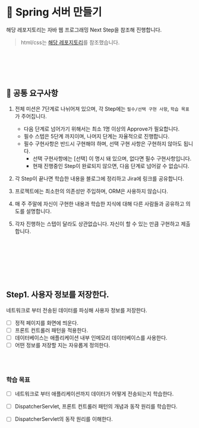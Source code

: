 # 🍃 Spring 서버 만들기

해당 레포지토리는 자바 웹 프로그래밍 Next Step을 참조해 진행합니다.

> html/css는 [해당 레포지토리](https://github.com/Origogi/DreamCoding-FE-Portfolio-Clone)를 참조했습니다.

<br>
<br>
<br>
<br>



## 📝 공통 요구사항

1. 전체 미션은 7단계로 나뉘어져 있으며, 각 Step에는 `필수/선택 구현 사항`, `학습 목표`가 주어집니다.
    - 다음 단계로 넘어가기 위해서는 최소 1명 이상의 Approve가 필요합니다.
    - 필수 스텝은 5단계 까지이며, 나머지 단계는 자율적으로 진행합니다.
    - 필수 구현사항은 반드시 구현해야 하며, 선택 구현 사항은 구현하지 않아도 됩니다.
        - 선택 구현사항에는 [선택] 이 명시 돼 있으며, 없다면 필수 구현사항입니다.
        - 현재 진행중인 Step이 완료되지 않으면, 다음 단계로 넘어갈 수 없습니다.

2. 각 Step이 끝나면 학습한 내용을 블로그에 정리하고 Jira에 링크를 공유합니다.
3. 프로젝트에는 최소한의 의존성만 주입하며, ORM은 사용하지 않습니다.
4. 매 주 주말에 자신이 구현한 내용과 학습한 지식에 대해 다른 사람들과 공유하고 의도를 설명합니다.
5. 각자 진행하는 스텝이 달라도 상관없습니다. 자신이 할 수 있는 만큼 구현하고 제출합니다.

<br>
<br>
<br>
<br>
<br>
<br>

## Step1. 사용자 정보를 저장한다.

네트워크로 부터 전송된 데이터를 파싱해 사용자 정보를 저장한다.

- [ ] 정적 페이지를 화면에 띄운다.
- [ ] 프론트 컨트롤러 패턴을 적용한다. 
- [ ] 데이터베이스는 애플리케이션 내부 인메모리 데이터베이스를 사용한다.
- [ ] 어떤 정보를 저장할 지는 자유롭게 정의한다.

<br>
<br>

### 학습 목표

- [ ] 네트워크로 부터 애플리케이션까지 데이터가 어떻게 전송되는지 학습한다.
- [ ] DispatcherServlet, 프론트 컨트롤러 패턴의 개념과 동작 원리를 학습한다.
- [ ] DispatcherServlet의 동작 원리를 이해한다.

